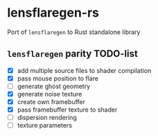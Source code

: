 # lensflaregen-rs

Port of `lensflaregen` to Rust standalone library

## `lensflaregen` parity TODO-list

- [x] add multiple source files to shader compilation
- [x] pass mouse position to flare
- [ ] generate ghost geometry
- [x] generate noise texture
- [x] create own framebuffer
- [x] pass framebuffer texture to shader
- [ ] dispersion rendering
- [ ] texture parameters